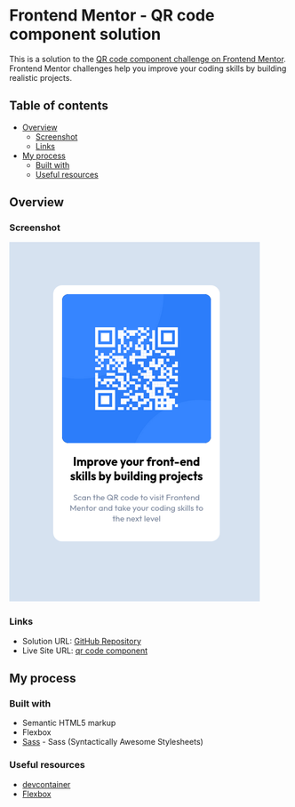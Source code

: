 # Frontend Mentor - QR code component solution

This is a solution to the [QR code component challenge on Frontend Mentor](https://www.frontendmentor.io/challenges/qr-code-component-iux_sIO_H). Frontend Mentor challenges help you improve your coding skills by building realistic projects.

## Table of contents

- [Overview](#overview)
  - [Screenshot](#screenshot)
  - [Links](#links)
- [My process](#my-process)
  - [Built with](#built-with)
  - [Useful resources](#useful-resources)

## Overview

### Screenshot

![Screenshot](./design/screenshot.png)

### Links

- Solution URL: [GitHub Repository](https://github.com/kwoitecki/fm-qr-code-component)
- Live Site URL: [qr code component](https://kwoitecki.github.io/fm-qr-code-component/)

## My process

### Built with

- Semantic HTML5 markup
- Flexbox
- [Sass](https://sass-lang.com/) - Sass (Syntactically Awesome Stylesheets)

### Useful resources

- [devcontainer](https://code.visualstudio.com/docs/devcontainers/containers)
- [Flexbox](https://www.w3schools.com/css/css3_flexbox.asp)
